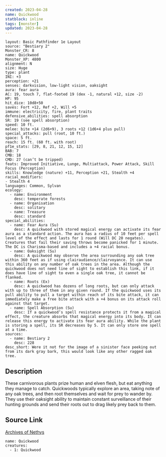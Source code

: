 ```yaml
---
created: 2023-04-28
name: Quickwood
statblock: inline
tags: [monster]
updated: 2023-04-28
---
```

```statblock
layout: Basic Pathfinder 1e Layout
source: "Bestiary 2"
Monster_CR: 8
name: Quickwood
Monster_XP: 4800
alignment: N
size: Huge
type: plant
INI: +3
perception: +21
senses: darkvision, low-light vision, oaksight
aura: fear aura
AC: 19, touch 7, flat-footed 19 (dex -1, natural +12, size -2)
HP: 95
hit_dice: 10d8+50
saves: Fort +12, Ref +2, Will +5
immune: electricity, fire, plant traits
defensive_abilities: spell absorption
SR: 19 (see spell absorption)
speed: 10 ft.
melee: bite +14 (2d6+9), 3 roots +12 (1d6+4 plus pull)
special_attacks: pull (root, 10 ft.)
space: 5 ft.
reach: 15 ft. (60 ft. with root)
pf1e_stats: [29, 8, 21, 12, 15, 12]
BAB: 7
CMB: 18
CMD: 27 (can’t be tripped)
feats: Improved Initiative, Lunge, Multiattack, Power Attack, Skill Focus (Perception)
skills: Knowledge (nature) +11, Perception +21, Stealth +4
racial_modifiers:
- Stealth 4
languages: Common, Sylvan
ecology:
  - name: Environment
    desc: temperate forests
  - name: Organisation
    desc: solitary
  - name: Treasure
    desc: standard
special_abilities:
  - name: Fear Aura (Su)
    desc: A quickwood with stored magical energy can activate its fear aura as a standard action. The aura has a radius of 10 feet per spell level of the effect and lasts for 1 round (Will DC 20 negates). Creatures that fail their saving throws become panicked for 1 minute. The DC is Charisma-based and includes a +4 racial bonus.
  - name: Oaksight (Su)
    desc: A quickwood may observe the area surrounding any oak tree within 360 feet as if using clairaudience/clairvoyance. It can use this ability on any number of oak trees in the area. Although the quickwood does not need line of sight to establish this link, if it does have line of sight to even a single oak tree, it cannot be flanked.
  - name: Roots (Ex)
    desc: A quickwood has dozens of long roots, but can only attack with up to three of them in any given round. If the quickwood uses its pull ability to pull a target within reach of its bite attack, it can immediately make a free bite attack with a +4 bonus on its attack roll against that target.
  - name: Spell Absorption (Su)
    desc: If a quickwood’s spell resistance protects it from a magical effect, the creature absorbs that magical energy into its body. It can release this energy to activate its fear aura ability. While the plant is storing a spell, its SR decreases by 5. It can only store one spell at a time.
sources:
  - name: Bestiary 2
    desc: 228
desc_short: Were it not for the image of a sinister face peeking out from its dark gray bark, this would look like any other ragged oak tree.
```
## Description
These carnivorous plants prize human and elven flesh, but eat anything they manage to catch. Quickwoods typically explore an area, taking note of any oak trees, and then root themselves and wait for prey to wander by. They use their oaksight ability to maintain constant surveillance of their hunting grounds and send their roots out to drag likely prey back to them.
## Source Link
[Archives of Nethys](https://aonprd.com/MonsterDisplay.aspx?ItemName=Quickwood)
```encounter-table
name: Quickwood
creatures:
  - 1: Quickwood
```

